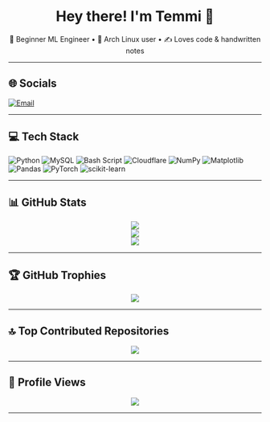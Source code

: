 <h1 align="center">Hey there! I'm Temmi 👋</h1>
<p align="center">
  🧠 Beginner ML Engineer • 🐧 Arch Linux user • ✍ Loves code & handwritten notes
</p>

---

## 🌐 Socials

[![Email](https://img.shields.io/badge/Email-D14836?style=for-the-badge&logo=gmail&logoColor=white)](mailto:artemfapl@gmail.com)

---

## 💻 Tech Stack

![Python](https://img.shields.io/badge/python-3670A0?style=for-the-badge&logo=python&logoColor=ffdd54)
![MySQL](https://img.shields.io/badge/mysql-4479A1.svg?style=for-the-badge&logo=mysql&logoColor=white)
![Bash Script](https://img.shields.io/badge/bash_script-%23121011.svg?style=for-the-badge&logo=gnu-bash&logoColor=white)
![Cloudflare](https://img.shields.io/badge/Cloudflare-F38020?style=for-the-badge&logo=Cloudflare&logoColor=white)
![NumPy](https://img.shields.io/badge/numpy-%23013243.svg?style=for-the-badge&logo=numpy&logoColor=white)
![Matplotlib](https://img.shields.io/badge/Matplotlib-%23ffffff.svg?style=for-the-badge&logo=Matplotlib&logoColor=black)
![Pandas](https://img.shields.io/badge/pandas-%23150458.svg?style=for-the-badge&logo=pandas&logoColor=white)
![PyTorch](https://img.shields.io/badge/PyTorch-%23EE4C2C.svg?style=for-the-badge&logo=PyTorch&logoColor=white)
![scikit-learn](https://img.shields.io/badge/scikit--learn-%23F7931E.svg?style=for-the-badge&logo=scikit-learn&logoColor=white)

---

## 📊 GitHub Stats

<p align="center">
  <img src="https://github-readme-stats.vercel.app/api?username=temmi556&theme=dark&hide_border=false&include_all_commits=true&count_private=false" />
  <br/>
  <img src="https://nirzak-streak-stats.vercel.app/?user=temmi556&theme=dark&hide_border=false" />
  <br/>
  <img src="https://github-readme-stats.vercel.app/api/top-langs/?username=temmi556&theme=dark&hide_border=false&layout=compact" />
</p>

---

## 🏆 GitHub Trophies

<p align="center">
  <img src="https://github-profile-trophy.vercel.app/?username=temmi556&theme=dracula&no-frame=false&no-bg=true&margin-w=4" />
</p>

---

## 🔝 Top Contributed Repositories

<p align="center">
  <img src="https://github-contributor-stats.vercel.app/api?username=temmi556&limit=5&theme=dracula&combine_all_yearly_contributions=true" />
</p>

---

## 👣 Profile Views

<p align="center">
  <a href="https://visitcount.itsvg.in">
    <img src="https://visitcount.itsvg.in/api?id=temmi556&icon=2&color=0" />
  </a>
</p>

---

<!-- Proudly created with GPRM ( https://gprm.itsvg.in ) -->

